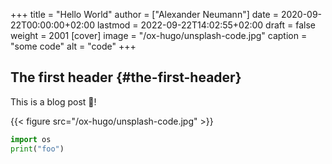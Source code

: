 +++
title = "Hello World"
author = ["Alexander Neumann"]
date = 2020-09-22T00:00:00+02:00
lastmod = 2022-09-22T14:02:55+02:00
draft = false
weight = 2001
[cover]
  image = "/ox-hugo/unsplash-code.jpg"
  caption = "some code"
  alt = "code"
+++

## The first header {#the-first-header}

This is a blog post 🚀!

<div class="skipRender">

{{< figure src="/ox-hugo/unsplash-code.jpg" >}}

</div>

```python
import os
print("foo")
```